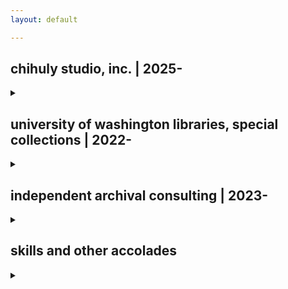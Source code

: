```yaml
---
layout: default

---
```


## chihuly studio, inc. | 2025-
<details>
<summary></summary>
<p>
{{ "
organizing the personal papers of Dale Chihuly, preeminent glass artist and pioneer of the studio glass movement!

at the studio, I work with corporate records and personal papers, as well as audio-visual materials. the work I do, and content I create, is privileged information, but here are some photos of my [workspace]() and the [archive itself]()!
" | markdownify }}
</p>
</details>

## university of washington libraries, special collections | 2022-
<details>
<summary></summary>
<p>
{{ "
in the visual material division, I have processed, rehoused, and worked with thousands of photographs across more than thirty collections. I am particularly proud of my work processing and arranging the personal photographs and materials of the 'Boys in the Boat' coxswain, Robert Moch.

you can check out the finding aid for the Moch collection [here](https://archiveswest.orbiscascade.org/ark:80444/xv791503?q=moch).

I've also processed some other notable collections at the UW, including the [C.W. Felch photograph collection](https://archiveswest.orbiscascade.org/ark:80444/xv325025), the [Webster & Stevens photograph collection](https://archiveswest.orbiscascade.org/ark:80444/xv505991), and the [Western Canada photograph collection](https://archiveswest.orbiscascade.org/ark:80444/xv92150).

in the architecture drawings division, I am rehousing the architecture drawings collection of Carl Gould Sr., the first licensed architect in Washington state. I have taken disparate drawings and rearranged them into one cohesive map case set, using highly-technical skills for moving delicate, century-old work.
" | markdownify }}
</p>
</details>

## independent archival consulting | 2023-
<details>
<summary></summary>
<p>
{{ "
my Seattle-area clients have run the gamut!

for a small local arts archive, I have leveraged my skills in policy creation to create dynamic processing manuals and strategic planning. my work also focused on alignment with grant funder guidelines and professional development trainings for staff at the archive.

my individual clients have included rare book collectors and subject-area collection specialists. for these clients, I've produced finding aids for a varied collection of rare books, ephemera, and manuscripts, culminating in donation to the Rare Books Division of the University of Washington Libraries. 

I've also assessed and assited in the valuation of a collection of rare 20th century American literature. I've conducted informal research and market analysis of materials, prepared descriptive materials for the collection's auction site, and communicated timely, accurate evaluation to stakeholders.
" | markdownify }}
</p>
</details>

## skills and other accolades
<details>
<summary></summary>
<p>
{{ "
throughout my time at the university, I've set out to improve a number of my archival soft skills, including my object handling procedure and preventative conservation practices. Working with patrons has improved my library front-of-house best practices and standards, including policy creation and administrative procedures, including (de-) accessioning, acquisition, and conservation. I've updated and improved my processing procedures for nitrate, acetate, and polyester film and accompanying print media, as well as encoding procedures in DACS, EAD, ASpace, and their implementation in XMetal.

I have also iterated on my skill related grant writing and funding, as well as the handling of materials and grants. I also improved my interdisciplinary and critical research strategies by gaining experience with community co-created methodologies!
" | markdownify }}
</p>
</details>


